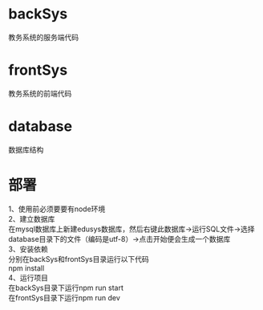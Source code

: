 # backSys
教务系统的服务端代码

# frontSys
教务系统的前端代码

# database
数据库结构


# 部署
1、使用前必须要要有node环境<br>
2、建立数据库<br>
在mysql数据库上新建edusys数据库，然后右键此数据库->运行SQL文件->选择database目录下的文件（编码是utf-8）->点击开始便会生成一个数据库<br>
3、安装依赖<br>
分别在backSys和frontSys目录运行以下代码<br>
npm install<br>
4、运行项目<br>
在backSys目录下运行npm run start<br>
在frontSys目录下运行npm run dev<br>

